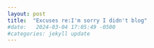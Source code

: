 ```yaml
---
layout: post
title:  "Excuses re:I'm sorry I didn't blog"
#date:   2024-03-04 17:05:49 -0500
#categories: jekyll update
---
```



